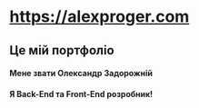# https://alexproger.com


## Це мій портфоліо
#### Мене звати Олександр Задорожній
#### Я Back-End та Front-End розробник!